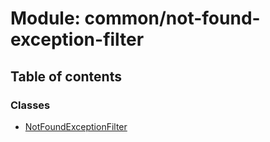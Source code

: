# Module: common/not-found-exception-filter

## Table of contents

### Classes

- [NotFoundExceptionFilter](../classes/common_not_found_exception_filter.NotFoundExceptionFilter.md)
